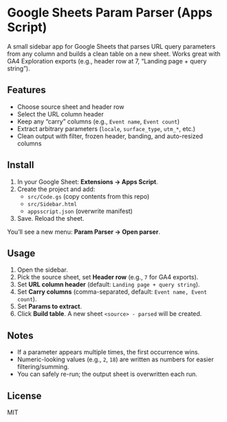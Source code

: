 # Google Sheets Param Parser (Apps Script)

A small sidebar app for Google Sheets that parses URL query parameters from any column and builds a clean table on a new sheet. Works great with GA4 Exploration exports (e.g., header row at 7, “Landing page + query string”).

## Features
- Choose source sheet and header row
- Select the URL column header
- Keep any “carry” columns (e.g., `Event name`, `Event count`)
- Extract arbitrary parameters (`locale`, `surface_type`, `utm_*`, etc.)
- Clean output with filter, frozen header, banding, and auto-resized columns

## Install
1. In your Google Sheet: **Extensions → Apps Script**.
2. Create the project and add:
   - `src/Code.gs` (copy contents from this repo)
   - `src/Sidebar.html`
   - `appsscript.json` (overwrite manifest)
3. Save. Reload the sheet.

You’ll see a new menu: **Param Parser → Open parser**.

## Usage
1. Open the sidebar.
2. Pick the source sheet, set **Header row** (e.g., `7` for GA4 exports).
3. Set **URL column header** (default: `Landing page + query string`).
4. Set **Carry columns** (comma-separated, default: `Event name, Event count`).
5. Set **Params to extract**.
6. Click **Build table**. A new sheet `<source> - parsed` will be created.

## Notes
- If a parameter appears multiple times, the first occurrence wins.
- Numeric-looking values (e.g., `2`, `18`) are written as numbers for easier filtering/summing.
- You can safely re-run; the output sheet is overwritten each run.

## License
MIT
